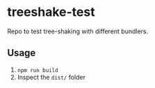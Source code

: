 # treeshake-test

Repo to test tree-shaking with different bundlers.

## Usage

1. `npm run build`
2. Inspect the `dist/` folder